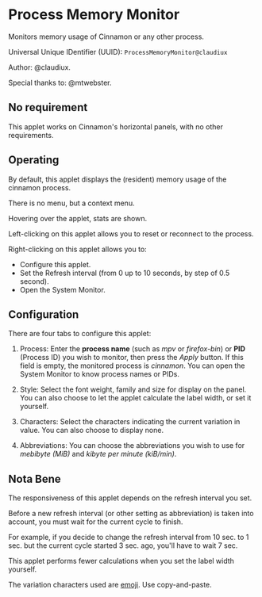 # Process Memory Monitor

Monitors memory usage of Cinnamon or any other process.

Universal Unique IDentifier (UUID): `ProcessMemoryMonitor@claudiux`

Author: @claudiux.

Special thanks to: @mtwebster.

## No requirement

This applet works on Cinnamon's horizontal panels, with no other requirements.

## Operating

By default, this applet displays the (resident) memory usage of the cinnamon process.

There is no menu, but a context menu.

Hovering over the applet, stats are shown.

Left-clicking on this applet allows you to reset or reconnect to the process.

Right-clicking on this applet allows you to:

  * Configure this applet.
  * Set the Refresh interval (from 0 up to 10 seconds, by step of 0.5 second).
  * Open the System Monitor.

## Configuration

There are four tabs to configure this applet:

  1. Process: Enter the **process name** (such as *mpv* or *firefox-bin*) or **PID** (Process ID) you wish to monitor, then press the *Apply* button. If this field is empty, the monitored process is *cinnamon*. You can open the System Monitor to know process names or PIDs.

  2. Style: Select the font weight, family and size for display on the panel. You can also choose to let the applet calculate the label width, or set it yourself.

  3. Characters: Select the characters indicating the current variation in value. You can also choose to display none.

  4. Abbreviations: You can choose the abbreviations you wish to use for *mebibyte (MiB)* and *kibyte per minute (kiB/min)*.

## Nota Bene

The responsiveness of this applet depends on the refresh interval you set.

Before a new refresh interval (or other setting as abbreviation) is taken into account, you must wait for the current cycle to finish.

For example, if you decide to change the refresh interval from 10 sec. to 1 sec. but the current cycle started 3 sec. ago, you'll have to wait 7 sec.

This applet performs fewer calculations when you set the label width yourself.

The variation characters used are [emoji](https://emojidb.org/). Use copy-and-paste.